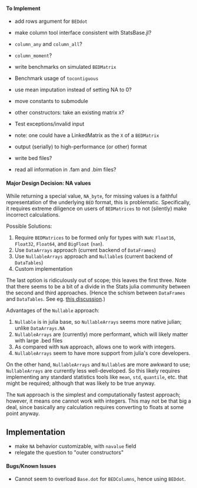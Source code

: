 
#### To Implement

* add rows argument for `BEDdot`
* make column tool interface consistent with StatsBase.jl?
* `column_any` and `column_all`?
* `column_moment`?

* write benchmarks on simulated `BEDMatrix`
* Benchmark usage of `tocontiguous`
* use mean imputation instead of setting NA to 0?
* move constants to submodule
* other constructors: take an existing matrix `X`?
* Test exceptions/invalid input
* note: one could have a LinkedMatrix as the `X` of a `BEDMatrix`
* output (serially) to high-performance (or other) format
* write bed files?
* read all information in .fam and .bim files?


#### Major Design Decision: NA values

While returning a special value, `NA_byte`, for missing values is a
faithful representation of the underlying `BED` format, this is
problematic. Specifically, it requires extreme diligence on users of
`BEDMatrices` to not (silently) make incorrect calculations.

Possible Solutions:
1. Require `BEDMatrices` to be formed only for types with `NaN`:
   `Float16`, `Float32`, `Float64`, and `BigFloat` (`nan`).
2. Use `DataArrays` approach (current backend of `DataFrames`)
3. Use `NullableArrays` approach and `Nullable`s (current backend of `DataTables`)
4. Custom implementation

The last option is ridiculously out of scope; this leaves the first
three. Note that there seems to be a bit of a divide in the Stats
julia community between the second and third approaches. (Hence the
schism between `DataFrames` and `DataTables`. See
eg. [this discussion](https://discourse.julialang.org/t/datatables-or-dataframes/3160/15).)

Advantages of the `Nullable` approach:
1. `Nullable` is in julia base, so `NullableArrays` seems more native julian; unlike `DataArrays.NA`
2. `NullableArrays` are (currently) more performant, which will likely matter with large .bed files
3. As compared with `NaN` approach, allows one to work with integers.
4. `NullableArrays` seem to have more support from julia's core developers.

On the other hand, `NullableArrays` and `Nullable`s are more awkward
to use; `NullableArrays` are currently less well-developed. So this
likely requires implementing any standard statistics tools like
`mean`, `std`, `quantile`, etc. that might be required; although that
was likely to be true anyway.

The `NaN` approach is the simplest and computationally fastest
approach; however, it means one cannot work with integers. This may
not be that big a deal, since basically any calculation requires
converting to floats at some point anyway.

## Implementation
* make `NA` behavior customizable, with `navalue` field
* relegate the question to "outer constructors"


#### Bugs/Known Issues

* Cannot seem to overload `Base.dot` for `BEDColumns`, hence using `BEDdot`.

